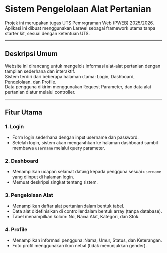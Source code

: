 # Sistem Pengelolaan Alat Pertanian

Projek ini merupakan tugas UTS Pemrograman Web (PWEB) 2025/2026.  
Aplikasi ini dibuat menggunakan Laravel sebagai framework utama tanpa starter kit, sesuai dengan ketentuan UTS.

------------------------------------------------------------------------------------------------------------------------------

## Deskripsi Umum

Website ini dirancang untuk mengelola informasi alat-alat pertanian dengan tampilan sederhana dan interaktif.  
Sistem terdiri dari beberapa halaman utama: Login, Dashboard, Pengelolaan, dan Profile.  
Data pengguna dikirim menggunakan Request Parameter, dan data alat pertanian diatur melalui controller.

------------------------------------------------------------------------------------------------------------------------------

## Fitur Utama

### 1. Login
- Form login sederhana dengan input username dan password.
- Setelah login, sistem akan mengarahkan ke halaman dashboard sambil membawa `username` melalui query parameter.

### 2. Dashboard
- Menampilkan ucapan selamat datang kepada pengguna sesuai `username` yang diinput di halaman login.
- Memuat deskripsi singkat tentang sistem.

### 3. Pengelolaan Alat
- Menampilkan daftar alat pertanian dalam bentuk tabel.
- Data alat didefinisikan di controller dalam bentuk array (tanpa database).
- Tabel menampilkan kolom: No, Nama Alat, Kategori, dan Stok.

### 4. Profile
- Menampilkan informasi pengguna: Nama, Umur, Status, dan Keterangan.
- Foto profil menggunakan ikon netral (tidak menunjukkan gender).
